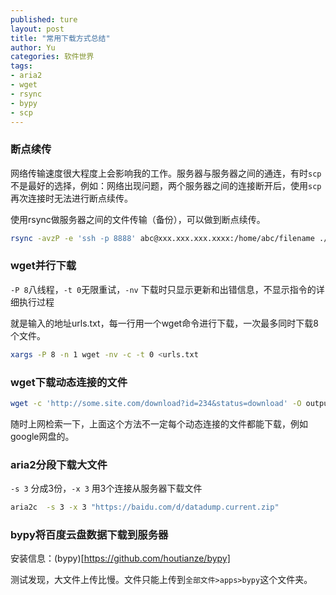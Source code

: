 ```yaml
---
published: ture
layout: post
title: "常用下载方式总结"
author: Yu
categories: 软件世界
tags:
- aria2
- wget
- rsync
- bypy
- scp
---
```


### 断点续传

网络传输速度很大程度上会影响我的工作。服务器与服务器之间的通连，有时`scp`不是最好的选择，例如：网络出现问题，两个服务器之间的连接断开后，使用`scp`再次连接时无法进行断点续传。

使用rsync做服务器之间的文件传输（备份），可以做到断点续传。

```bash
rsync -avzP -e 'ssh -p 8888' abc@xxx.xxx.xxx.xxxx:/home/abc/filename ./
```

### wget并行下载

`-P 8`八线程，`-t 0`无限重试，`-nv` 下载时只显示更新和出错信息，不显示指令的详细执行过程

就是输入的地址urls.txt，每一行用一个wget命令进行下载，一次最多同时下载8个文件。

```bash
xargs -P 8 -n 1 wget -nv -c -t 0 <urls.txt
```

### wget下载动态连接的文件

```bash
wget -c 'http://some.site.com/download?id=234&status=download' -O output_filename
```

随时上网检索一下，上面这个方法不一定每个动态连接的文件都能下载，例如google网盘的。


### aria2分段下载大文件

`-s 3` 分成3份，`-x 3` 用3个连接从服务器下载文件

```bash
aria2c  -s 3 -x 3 "https://baidu.com/d/datadump.current.zip"
```

### bypy将百度云盘数据下载到服务器

安装信息：(bypy)[https://github.com/houtianze/bypy]

测试发现，大文件上传比慢。文件只能上传到`全部文件>apps>bypy`这个文件夹。


